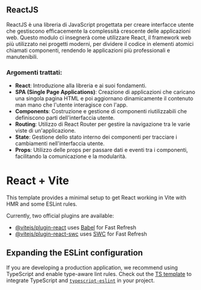 ## ReactJS

ReactJS è una libreria di JavaScript progettata per creare interfacce utente che gestiscono efficacemente la complessità crescente delle applicazioni web. Questo modulo ci insegnerà come utilizzare React, il framework web più utilizzato nei progetti moderni, per dividere il codice in elementi atomici chiamati componenti, rendendo le applicazioni più professionali e manutenibili.

### Argomenti trattati:
- **React**: Introduzione alla libreria e ai suoi fondamenti.
- **SPA (Single Page Applications)**: Creazione di applicazioni che caricano una singola pagina HTML e poi aggiornano dinamicamente il contenuto man mano che l'utente interagisce con l'app.
- **Components**: Costruzione e gestione di componenti riutilizzabili che definiscono parti dell'interfaccia utente.
- **Routing**: Utilizzo di React Router per gestire la navigazione tra le varie viste di un'applicazione.
- **State**: Gestione dello stato interno dei componenti per tracciare i cambiamenti nell'interfaccia utente.
- **Props**: Utilizzo delle props per passare dati e eventi tra i componenti, facilitando la comunicazione e la modularità.


# React + Vite

This template provides a minimal setup to get React working in Vite with HMR and some ESLint rules.

Currently, two official plugins are available:

- [@vitejs/plugin-react](https://github.com/vitejs/vite-plugin-react/blob/main/packages/plugin-react/README.md) uses [Babel](https://babeljs.io/) for Fast Refresh
- [@vitejs/plugin-react-swc](https://github.com/vitejs/vite-plugin-react-swc) uses [SWC](https://swc.rs/) for Fast Refresh

## Expanding the ESLint configuration

If you are developing a production application, we recommend using TypeScript and enable type-aware lint rules. Check out the [TS template](https://github.com/vitejs/vite/tree/main/packages/create-vite/template-react-ts) to integrate TypeScript and [`typescript-eslint`](https://typescript-eslint.io) in your project.
